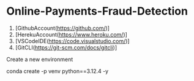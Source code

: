# Online-Payments-Fraud-Detection

1. [GithubAccount(https://github.com/)]
2. [HerekuAccount(https://www.heroku.com/)]
3. [VSCodeIDE(https://code.visualstudio.com/)]
4. [GitCLI(https://git-scm.com/docs/gitcli)]



Create a new environment

conda create -p venv python==3.12.4 -y